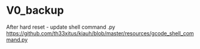 # V0_backup
After hard reset - update shell command .py https://github.com/th33xitus/kiauh/blob/master/resources/gcode_shell_command.py
